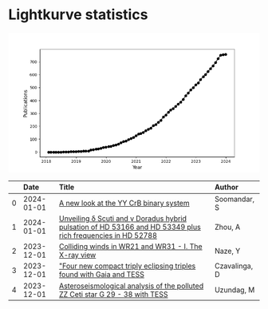 
<h1>Lightkurve statistics</h1>
  
![publications](lightkurve-publications.png)  
  
|    | Date       | Title                                                                                                                                                                         | Author        |
|---:|:-----------|:------------------------------------------------------------------------------------------------------------------------------------------------------------------------------|:--------------|
|  0 | 2024-01-01 | [A new look at the YY CrB binary system](https://ui.adsabs.harvard.edu/abs/2024NewA..10502112S/abstract)                                                                      | Soomandar, S  |
|  1 | 2024-01-01 | [Unveiling δ Scuti and γ Doradus hybrid pulsation of HD 53166 and HD 53349 plus rich frequencies in HD 52788](https://ui.adsabs.harvard.edu/abs/2024NewA..10502081Z/abstract) | Zhou, A       |
|  2 | 2023-12-01 | [Colliding winds in WR21 and WR31 - I. The X-ray view](https://ui.adsabs.harvard.edu/abs/2023MNRAS.526.2167N/abstract)                                                        | Naze, Y       |
|  3 | 2023-12-01 | ["Four new compact triply eclipsing triples found with Gaia and TESS](https://ui.adsabs.harvard.edu/abs/2023MNRAS.526.2830C/abstract)                                         | Czavalinga, D |
|  4 | 2023-12-01 | [Asteroseismological analysis of the polluted ZZ Ceti star G 29 - 38 with TESS](https://ui.adsabs.harvard.edu/abs/2023MNRAS.526.2846U/abstract)                               | Uzundag, M    |
